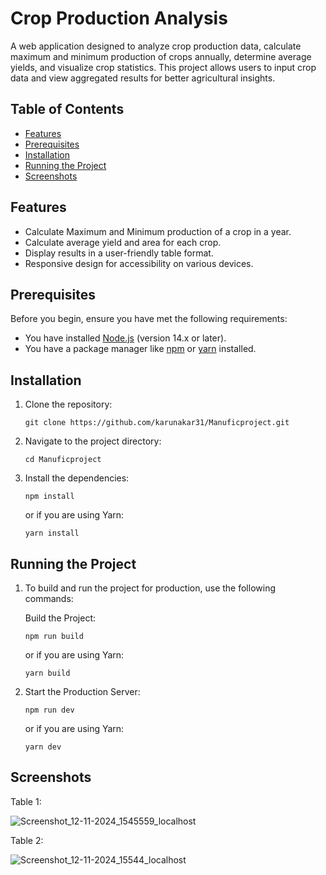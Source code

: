 # Crop Production Analysis

A web application designed to analyze crop production data, calculate maximum and minimum production of crops annually, determine average yields, and visualize crop statistics. This project allows users to input crop data and view aggregated results for better agricultural insights.

## Table of Contents

- [Features](#features)
- [Prerequisites](#prerequisites)
- [Installation](#installation)
- [Running the Project](#running-the-project)
- [Screenshots](#screenshots)

## Features

- Calculate Maximum and Minimum production of a crop in a year.
- Calculate average yield and area for each crop.
- Display results in a user-friendly table format.
- Responsive design for accessibility on various devices.

## Prerequisites

Before you begin, ensure you have met the following requirements:

- You have installed [Node.js](https://nodejs.org/) (version 14.x or later).
- You have a package manager like [npm](https://www.npmjs.com/) or [yarn](https://yarnpkg.com/) installed.

## Installation

1. Clone the repository:
   ```
   git clone https://github.com/karunakar31/Manuficproject.git
   ```

2. Navigate to the project directory:

   ```
   cd Manuficproject
   ```

3. Install the dependencies:

   ```
   npm install
   ```
   or if you are using Yarn:

   ```
   yarn install
   ```

## Running the Project

1. To build and run the project for production, use the following commands:

   Build the Project:
   ```
   npm run build
   ```
   or if you are using Yarn:
   ```
   yarn build
   ```
   
2. Start the Production Server:
   ```
   npm run dev
   ```
   or if you are using Yarn:
   ```
   yarn dev
   ```
## Screenshots

   Table 1:

   ![Screenshot_12-11-2024_1545559_localhost](https://github.com/user-attachments/assets/e5a3ba9f-856e-41e4-bdcf-8711b35522b6)

   Table 2:

   ![Screenshot_12-11-2024_15544_localhost](https://github.com/user-attachments/assets/29dd2161-bd00-4345-870d-3c3f1414c84a)




